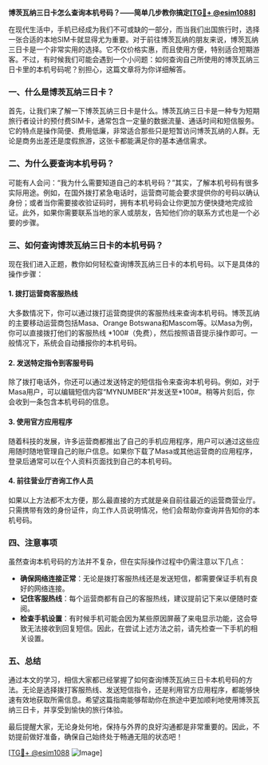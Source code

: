**博茨瓦纳三日卡怎么查询本机号码？——简单几步教你搞定[[TG💪+ @esim1088](https://t.me/s/esim1088)]**

在现代生活中，手机已经成为我们不可或缺的一部分，而当我们出国旅行时，选择一张合适的本地SIM卡就显得尤为重要。对于前往博茨瓦纳的朋友来说，博茨瓦纳三日卡是一个非常实用的选择。它不仅价格实惠，而且使用方便，特别适合短期游客。不过，有时候我们可能会遇到一个小问题：如何查询自己所使用的博茨瓦纳三日卡里的本机号码呢？别担心，这篇文章将为你详细解答。

### 一、什么是博茨瓦纳三日卡？

首先，让我们来了解一下博茨瓦纳三日卡是什么。博茨瓦纳三日卡是一种专为短期旅行者设计的预付费SIM卡，通常包含一定量的数据流量、通话时间和短信服务。它的特点是操作简便、费用低廉，非常适合那些只是短暂访问博茨瓦纳的人群。无论是商务出差还是度假旅游，这张卡都能满足你的基本通信需求。

### 二、为什么要查询本机号码？

可能有人会问：“我为什么需要知道自己的本机号码？”其实，了解本机号码有很多实际用途。例如，在国外拨打紧急电话时，运营商可能会要求提供你的号码以确认身份；或者当你需要接收验证码时，拥有本机号码会让你更加方便快捷地完成验证。此外，如果你需要联系当地的家人或朋友，告知他们你的联系方式也是一个必要的步骤。

### 三、如何查询博茨瓦纳三日卡的本机号码？

现在我们进入正题，教你如何轻松查询博茨瓦纳三日卡的本机号码。以下是具体的操作步骤：

#### 1. 拨打运营商客服热线

大多数情况下，你可以通过拨打运营商提供的客服热线来查询本机号码。博茨瓦纳的主要移动运营商包括Masa、Orange Botswana和Mascom等。以Masa为例，你可以直接拨打他们的客服热线 *100#（免费），然后按照语音提示操作即可。一般情况下，系统会自动播报你的本机号码。

#### 2. 发送特定指令到客服号码

除了拨打电话外，你还可以通过发送特定的短信指令来查询本机号码。例如，对于Masa用户，可以编辑短信内容“MYNUMBER”并发送至*100#。稍等片刻后，你会收到一条包含本机号码的信息。

#### 3. 使用官方应用程序

随着科技的发展，许多运营商都推出了自己的手机应用程序，用户可以通过这些应用随时随地管理自己的账户信息。如果你下载了Masa或其他运营商的应用程序，登录后通常可以在个人资料页面找到自己的本机号码。

#### 4. 前往营业厅咨询工作人员

如果以上方法都不太方便，那么最直接的方式就是亲自前往最近的运营商营业厅。只需携带有效的身份证件，向工作人员说明情况，他们会帮助你查询并告知你的本机号码。

### 四、注意事项

虽然查询本机号码的方法并不复杂，但在实际操作过程中仍需注意以下几点：

- **确保网络连接正常**：无论是拨打客服热线还是发送短信，都需要保证手机有良好的网络连接。
- **记住客服热线**：每个运营商都有自己的客服热线，建议提前记下来以便随时查阅。
- **检查手机设置**：有时候手机可能会因为某些原因屏蔽了来电显示功能，这会导致无法接收到回复短信。因此，在尝试上述方法之前，请先检查一下手机的相关设置。

### 五、总结

通过本文的学习，相信大家都已经掌握了如何查询博茨瓦纳三日卡本机号码的方法。无论是选择拨打客服热线、发送短信指令，还是利用官方应用程序，都能够快速有效地获取所需信息。希望这篇指南能够帮助你在旅途中更加顺利地使用博茨瓦纳三日卡，并享受到愉快的旅行体验。

最后提醒大家，无论身处何地，保持与外界的良好沟通都是非常重要的。因此，不妨提前做好准备，确保自己始终处于畅通无阻的状态吧！

[[TG💪+ @esim1088](https://t.me/s/esim1088) ![Image](https://i.postimg.cc/4NQfJmqS/Snipaste-2025-05-13-00-14-12.png)]